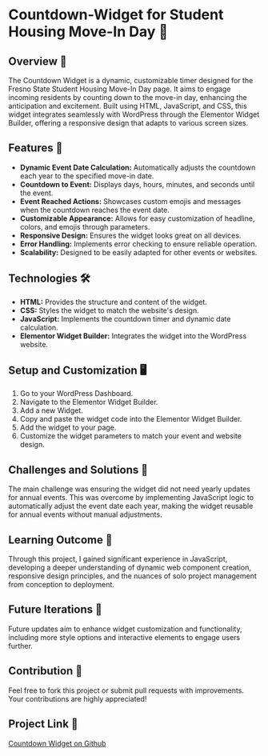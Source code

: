 # Countdown-Widget for Student Housing Move-In Day 🧳

## Overview 📝

The Countdown Widget is a dynamic, customizable timer designed for the Fresno State Student Housing Move-In Day page. It aims to engage incoming residents by counting down to the move-in day, enhancing the anticipation and excitement. Built using HTML, JavaScript, and CSS, this widget integrates seamlessly with WordPress through the Elementor Widget Builder, offering a responsive design that adapts to various screen sizes.

## Features 🌟

- **Dynamic Event Date Calculation:** Automatically adjusts the countdown each year to the specified move-in date.
- **Countdown to Event:** Displays days, hours, minutes, and seconds until the event.
- **Event Reached Actions:** Showcases custom emojis and messages when the countdown reaches the event date.
- **Customizable Appearance:** Allows for easy customization of headline, colors, and emojis through parameters.
- **Responsive Design:** Ensures the widget looks great on all devices.
- **Error Handling:** Implements error checking to ensure reliable operation.
- **Scalability:** Designed to be easily adapted for other events or websites.

## Technologies 🛠️

- **HTML:** Provides the structure and content of the widget.
- **CSS:** Styles the widget to match the website's design.
- **JavaScript:** Implements the countdown timer and dynamic date calculation.
- **Elementor Widget Builder:** Integrates the widget into the WordPress website.

## Setup and Customization 🖥️

1. Go to your WordPress Dashboard.
2. Navigate to the Elementor Widget Builder.
3. Add a new Widget.
4. Copy and paste the widget code into the Elementor Widget Builder.
5. Add the widget to your page.
6. Customize the widget parameters to match your event and website design.

## Challenges and Solutions 🧩

The main challenge was ensuring the widget did not need yearly updates for annual events. This was overcome by implementing JavaScript logic to automatically adjust the event date each year, making the widget reusable for annual events without manual adjustments.

## Learning Outcome 🧠

Through this project, I gained significant experience in JavaScript, developing a deeper understanding of dynamic web component creation, responsive design principles, and the nuances of solo project management from conception to deployment.

## Future Iterations 🚀

Future updates aim to enhance widget customization and functionality, including more style options and interactive elements to engage users further.

## Contribution 🤝

Feel free to fork this project or submit pull requests with improvements. Your contributions are highly appreciated!

## Project Link 🔗

[Countdown Widget on Github](https://github.com/Web-Jose/Countdown-Widget)
